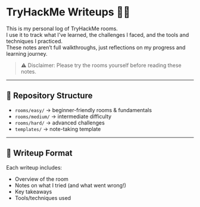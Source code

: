 # TryHackMe Writeups 🕵️‍♀️  

This is my personal log of TryHackMe rooms.  
I use it to track what I’ve learned, the challenges I faced, and the tools and techniques I practiced.  
These notes aren’t full walkthroughs, just reflections on my progress and learning journey.  

> ⚠️ Disclaimer: Please try the rooms yourself before reading these notes.  

---

## 📂 Repository Structure  
- `rooms/easy/` → beginner-friendly rooms & fundamentals  
- `rooms/medium/` → intermediate difficulty  
- `rooms/hard/` → advanced challenges  
- `templates/` → note-taking template  

---

## 📝 Writeup Format  
Each writeup includes:  
- Overview of the room  
- Notes on what I tried (and what went wrong!)  
- Key takeaways  
- Tools/techniques used  
